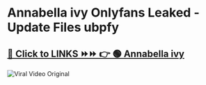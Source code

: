 
 # Annabella ivy Onlyfans Leaked - Update Files ubpfy

## <h2><a href="https://clipsfans.com/Annabella_ivy&ref=git">🔗 Click to LINKS ⏩⏩ 👉 🟢 Annabella ivy </a></h2>

<a href="https://clipsfans.com/Annabella_ivy&ref=git" rel="nofollow" data-target="animated-image.originalLink"><img src="https://i.ibb.co.com/xMMVF88/686577567.gif" alt="Viral Video Original" style="max-width: 100%; display: inline-block;" data-target="animated-image.originalImage"></a>

